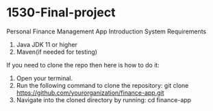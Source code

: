 # 1530-Final-project
Personal Finance Management App
Introduction
System Requirements
1. Java JDK 11 or higher
2. Maven(if needed for testing)


If you need to clone the repo then here is how to do it:
1. Open your terminal.
2. Run the following command to clone the repository: git clone https://github.com/yourorganization/finance-app.git
3. Navigate into the cloned directory by running: cd finance-app

